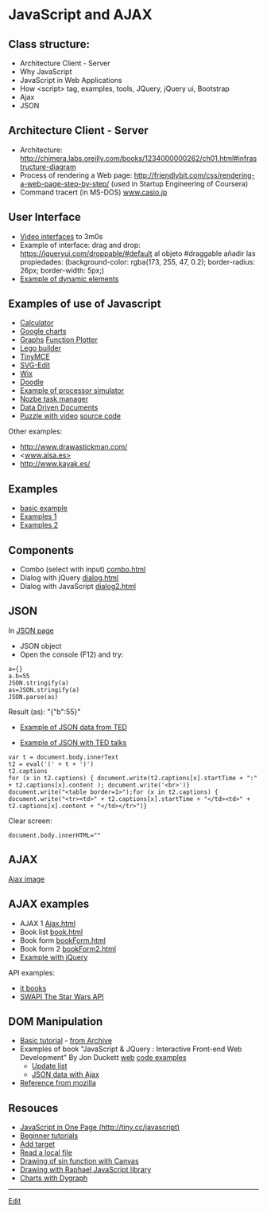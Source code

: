 # JavaScript and AJAX

## Class structure:
- Architecture Client - Server
- Why JavaScript
- JavaScript in Web Applications
- How &lt;script&gt; tag, examples, tools, JQuery, jQuery ui, Bootstrap
- Ajax
- JSON

## Architecture Client - Server
- Architecture: <http://chimera.labs.oreilly.com/books/1234000000262/ch01.html#infrastructure-diagram>
- Process of rendering a Web page: <http://friendlybit.com/css/rendering-a-web-page-step-by-step/> (used in Startup Engineering of Coursera)
- Command tracert (in MS-DOS) www.casio.jp

## User Interface
- [Video interfaces](https://youtu.be/M0IR40ud0jU?t=2m16s) to 3m0s
- Example of interface: drag and drop: <https://jqueryui.com/droppable/#default> al objeto #draggable añadir las propiedades: (background-color: rgba(173, 255, 47, 0.2); border-radius: 26px; border-width: 5px;)
- [Example of dynamic elements](http://www.w3schools.com/jsref/tryit.asp?filename=tryjsref_document_createelement2)

## Examples of use of Javascript
- [Calculator](http://www.calculator.net/scientific-calculator.html)
- [Google charts](https://developers.google.com/chart/interactive/docs/gallery/motionchart#Example)
- [Graphs](http://dygraphs.com/) [Function Plotter](http://dygraphs.com/gallery/#g/plotter)
- [Lego builder](https://www.buildwithchrome.com/builder#)
- [TinyMCE](http://www.tinymce.com/tryit/inline.php)
- [SVG-Edit](http://svg-edit.googlecode.com/svn/branches/2.6/editor/svg-editor.html)
- [Wix](http://wix.com)
- [Doodle](http://doodle.com/)
- [Example of processor simulator](https://nicolasserrano.github.io/c5i/c5i-ui.html)
- [Nozbe task manager](http://app.nozbe.com/#login)
- [Data Driven Documents](http://d3js.org/)
- [Puzzle with video](http://www.infinything.com/CanvasVidPuzzle.html) [source code](https://github.com/graymouser/vid-puzzle)

Other examples:
- <http://www.drawastickman.com/>
- <www.alsa.es>
- <http://www.kayak.es/>

## Examples
- [basic example](JavaScript/basicJavascript.html)
- [Examples 1](JavaScript/JavaScript1.html)
- [Examples 2](JavaScript/JavaScript2.html)

## Components
- Combo (select with input) [combo.html](JavaScript/components/combo.html)
- Dialog with jQuery [dialog.html](JavaScript/components/dialog.html)
- Dialog with JavaScript [dialog2.html](JavaScript/components/dialog2.html)

## JSON
In [JSON page](JSON)
- JSON object
- Open the console (F12) and try:

```
a={}
a.b=55
JSON.stringify(a)
as=JSON.stringify(a)
JSON.parse(as)
```
Result (as): "{"b":55}"

- [Example of JSON data from TED](https://nicolasserrano.github.io/CS/JavaScript/TedData.html)

- [Example of JSON with TED talks](http://www.ted.com/talks/subtitles/id/70/lang/en)

```
var t = document.body.innerText
t2 = eval('(' + t + ')')
t2.captions
for (x in t2.captions) { document.write(t2.captions[x].startTime + ":" + t2.captions[x].content ); document.write('<br>')}
document.write("<table border=1>");for (x in t2.captions) { document.write("<tr><td>" + t2.captions[x].startTime + "</td><td>" + t2.captions[x].content + "</td></tr>")}
```
Clear screen:

```
document.body.innerHTML=""
```
## AJAX 
<a href="https://bpmtalk.files.wordpress.com/2010/10/ajax.jpg">Ajax image</a>

## AJAX examples
- AJAX 1 [Ajax.html](AJAX/Ajax.html)
- Book list [book.html](AJAX/book.html)
- Book form [bookForm.html](AJAX/bookForm.html)
- Book form 2 [bookForm2.html](AJAX/bookForm2.html)
- [Example with jQuery](JavaScript/jQuery1.html)

API examples:
- [it books](http://it-ebooks-api.info/)
- [SWAPI The Star Wars API](https://swapi.co/)

## DOM Manipulation
- [Basic tutorial](http://callmenick.com/post/basics-javascript-dom-manipulation) - [from Archive](https://web.archive.org/web/20171010211719/https://callmenick.com/post/basics-javascript-dom-manipulation)
- Examples of book "JavaScript & JQuery : Interactive Front-end Web Development" By Jon Duckett [web](http://javascriptbook.com/) [code examples](http://javascriptbook.com/code/)
  - [Update list](http://javascriptbook.com/code/c05/example.html)
  - [JSON data with Ajax](http://javascriptbook.com/code/c08/data-json.html)
- [Reference from mozilla](https://developer.mozilla.org/en-US/docs/Web/API/Document_Object_Model/Introduction)

## Resouces
- [JavaScript in One Page (http://tiny.cc/javascript)](JavaScript/JavascriptOnePage.pdf)
- [Beginner tutorials](http://elijahmanor.com/beginner-html5-javascript-jquery-backbone-and-css3-resources/)
- [Add target](http://stackoverflow.com/questions/6822945/add-target-blank-to-link-with-javascript)
- [Read a local file](https://www.html5rocks.com/en/tutorials/file/dndfiles/)
- [Drawing of sin function with Canvas](JavaScript/graphics/canvas.html)
- [Drawing with Raphael JavaScript library](http://dmitrybaranovskiy.github.io/raphael/)
- [Charts with Dygraph](http://dygraphs.com/gallery/#g/plotter)

---
[Edit](https://github.com/nicolasserrano/CS/edit/master/JavaScript.md)
<style>
div.container ul, div.container ol {
    padding-left: 1.4em;
}
</style>
